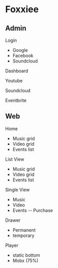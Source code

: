 # Foxxiee

## Admin

Login
- Google
- Facebook
- Soundcloud

Dashboard

Youtube

Soundcloud

Eventbrite


## Web

Home
- Music grid
- Video grid
- Events list

List View
- Music grid
- Video grid
- Events list

Single View 
- Music
- Video
- Events
-- Purchase

Drawer
- Permanent
- temporary

Player
- static bottom
- Mobx (75%)




